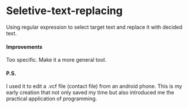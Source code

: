 # Seletive-text-replacing
Using regular expression to select target text and replace it with decided text.

#### Improvements
Too specific. Make it a more general tool.

#### P.S.
I used it to edit a .vcf file (contact file) from an android phone.
This is my early creation that not only saved my time but also introduced me the practical application of programming.
